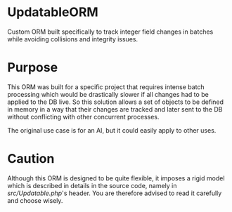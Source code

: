 # UpdatableORM
Custom ORM built specifically to track integer field changes in batches while avoiding collisions and integrity issues.

# Purpose
This ORM was built for a specific project that requires intense batch processing which would be drastically slower if all changes had to be applied to the DB live.  So this solution allows a set of objects to be defined in memory in a way that their changes are tracked and later sent to the DB without conflicting with other concurrent processes.

The original use case is for an AI, but it could easily apply to other uses.

# Caution
Although this ORM is designed to be quite flexible, it imposes a rigid model which is described in details in the source code, namely in _src/Updatable.php_'s header.  You are therefore advised to read it carefully and choose wisely.



